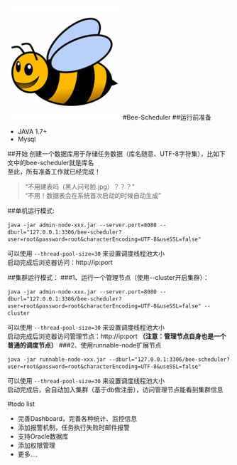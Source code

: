 ![BeeScheduler](admin-node/src/main/resources/public/app/img/logo.png "BeeScheduler")
#Bee-Scheduler
##运行前准备
- JAVA 1.7+
- Mysql
  
##开始
创建一个数据库用于存储任务数据（库名随意、UTF-8字符集），比如下文中的bee-scheduler就是库名  
至此，所有准备工作就已经完成！  
  
>“不用建表吗（黑人问号脸.jpg）？？？”  
>“不用！数据表会在系统首次启动的时候自动生成”
  
##单机运行模式:
```shell
java -jar admin-node-xxx.jar --server.port=8080 --dburl="127.0.0.1:3306/bee-scheduler?user=root&password=root&characterEncoding=UTF-8&useSSL=false"
```
可以使用 ```--thread-pool-size=30``` 来设置调度线程池大小  
启动完成后浏览器访问：http://ip:port  
  
##集群运行模式：
###1、运行一个管理节点（使用--cluster开启集群）：
```shell
java -jar admin-node-xxx.jar --server.port=8080 --dburl="127.0.0.1:3306/bee-scheduler?user=root&password=root&characterEncoding=UTF-8&useSSL=false" --cluster
```
可以使用 ```--thread-pool-size=30``` 来设置调度线程池大小  
启动完成后浏览器访问管理节点：http://ip:port **（注意：管理节点自身也是一个普通的调度节点）** 
###2、使用runnable-node扩展节点
```shell
java -jar runnable-node-xxx.jar --dburl="127.0.0.1:3306/bee-scheduler?user=root&password=root&characterEncoding=UTF-8&useSSL=false"
```
可以使用 ```--thread-pool-size=30``` 来设置调度线程池大小  
启动完成后，会自动加入集群（基于db做注册），访问管理节点能看到集群信息
  
#todo list
- 完善Dashboard，完善各种统计、监控信息
- 添加报警机制，任务执行失败时邮件报警
- 支持Oracle数据库
- 添加权限管理
- 更多....
  
  